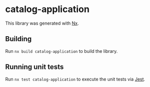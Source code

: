 # catalog-application

This library was generated with [Nx](https://nx.dev).

## Building

Run `nx build catalog-application` to build the library.

## Running unit tests

Run `nx test catalog-application` to execute the unit tests via [Jest](https://jestjs.io).
